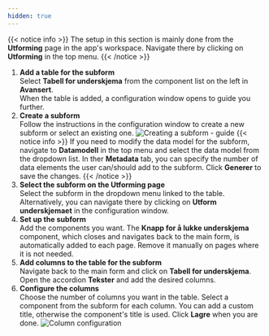 ```yaml
---
hidden: true
---
```


{{< notice info >}}
The setup in this section is mainly done from the **Utforming** page in the app's workspace.
Navigate there by clicking on **Utforming** in the top menu.
{{< /notice >}}

1.  **Add a table for the subform**  
    Select **Tabell for underskjema** from the component list on the left in **Avansert**.  
    When the table is added, a configuration window opens to guide you further.
2.  **Create a subform**  
    Follow the instructions in the configuration window to create a new subform or select an existing one.
    ![Creating a subform - guide](/en/altinn-studio/v8/guides/development/subform/studio/create-subform-studio.png "Creating a subform - guide")
    {{< notice info >}} If you need to modify the data model for the subform, navigate to **Datamodell** in the top menu and select the data model from the dropdown list.
    In ther **Metadata** tab, you can specify the number of data elements the user can/should add to the subform.
    Click **Generer** to save the changes.
    {{< /notice >}}
3.  **Select the subform on the Utforming page**  
    Select the subform in the dropdown menu linked to the table.
    Alternatively, you can navigate there by clicking on **Utform underskjemaet** in the configuration window.
4.  **Set up the subform**  
    Add the components you want.
    The **Knapp for å lukke underskjema** component, which closes and navigates back to the main form, is automatically added to each page.
    Remove it manually on pages where it is not needed.
5.  **Add columns to the table for the subform**  
    Navigate back to the main form and click on **Tabell for underskjema**.
    Open the accordion **Tekster** and add the desired columns.
6.  **Configure the columns**  
    Choose the number of columns you want in the table.
    Select a component from the subform for each column.
    You can add a custom title, otherwise the component's title is used.
    Click **Lagre** when you are done.
    ![Column configuration](/en/altinn-studio/v8/guides/development/subform/studio/add-subform-column-studio.png "Column configuration")

